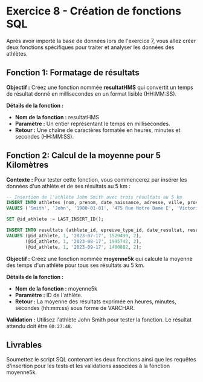 # Exercice 8 - Création de fonctions SQL

Après avoir importé la base de données lors de l'exercice 7, vous allez créer deux fonctions spécifiques pour traiter et analyser les données des athlètes.

## Fonction 1: Formatage de résultats

**Objectif :** Créez une fonction nommée **resultatHMS** qui convertit un temps de résultat donné en millisecondes en un format lisible (HH:MM:SS).

**Détails de la fonction :**
- **Nom de la fonction :** resultatHMS
- **Paramètre :** Un entier représentant le temps en millisecondes.
- **Retour :** Une chaîne de caractères formatée en heures, minutes et secondes (HH:MM:SS).

## Fonction 2: Calcul de la moyenne pour 5 Kilomètres

**Contexte :**
Pour tester cette fonction, vous commencerez par insérer les données d'un athlète et de ses résultats au 5 km :

```sql
-- Insertion de l'athlète John Smith avec trois résultats au 5 km
INSERT INTO athletes (nom, prenom, date_naissance, adresse, ville, province, pays, courriel)
VALUES ('Smith', 'John', '1980-01-01', '475 Rue Notre Dame E', 'Victoriaville', 'Québec', 'Canada', 'john.smith@gmail.com');

SET @id_athlete := LAST_INSERT_ID();

INSERT INTO resultats (athlete_id, epreuve_type_id, date_resultat, resultat_ms, evenement_id)
VALUES (@id_athlete, 1, '2023-07-17', 1529499, 2),
       (@id_athlete, 1, '2023-08-17', 1995742, 2),
       (@id_athlete, 1, '2023-09-17', 1480882, 2);
```

**Objectif :** Créez une fonction nommée **moyenne5k** qui calcule la moyenne des temps d'un athlète pour tous ses résultats au 5 km.

**Détails de la fonction :**
- **Nom de la fonction :** moyenne5k
- **Paramètre :** ID de l'athlète.
- **Retour :** La moyenne des résultats exprimée en heures, minutes, secondes (hh:mm:ss) sous forme de VARCHAR.

**Validation :**
Utilisez l'athlète John Smith pour tester la fonction. Le résultat attendu doit être `00:27:48`.

## Livrables

Soumettez le script SQL contenant les deux fonctions ainsi que les requêtes d'insertion pour les tests et les validations associées à la fonction moyenne5k.
